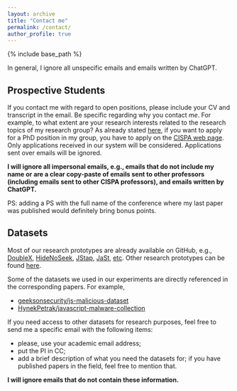 ```yaml
---
layout: archive
title: "Contact me"
permalink: /contact/
author_profile: true
---
```


{% include base_path %}

In general, I ignore all unspecific emails and emails written by ChatGPT.


## Prospective Students

If you contact me with regard to open positions, please include your CV and transcript in the email. Be specific regarding why you contact *me*. For example, to what extent are your research interests related to the research topics of my research group?
As already stated [here](https://aurore54f.github.io/positions/), if you want to apply for a PhD position in my group, you have to apply on the [CISPA web page](https://jobs.cispa.saarland/de_DE/jobs/apply/phd-positions-related-to-web-security-and-privacy-m-f-d-group-fass-242). Only applications received in our system will be considered. Applications sent over emails will be ignored.

**I will ignore all impersonal emails, e.g., emails that do not include my name or are a clear copy-paste of emails sent to other professors (including emails sent to other CISPA professors), and emails written by ChatGPT.**

PS: adding a PS with the full name of the conference where my last paper was published would definitely bring bonus points.


## Datasets

Most of our research prototypes are already available on GitHub, e.g., [DoubleX](https://github.com/Aurore54F/DoubleX), [HideNoSeek](https://github.com/Aurore54F/HideNoSeek), [JStap](https://github.com/Aurore54F/JStap), [JaSt](https://github.com/Aurore54F/JaSt), [etc](https://aurore54f.github.io/publications/). Other research prototypes can be found [here](https://github.com/Aurore54F?tab=repositories).

Some of the datasets we used in our experiments are directly referenced in the corresponding papers.
For example,
- [geeksonsecurity/js-malicious-dataset](https://github.com/geeksonsecurity/js-malicious-dataset)
- [HynekPetrak/javascript-malware-collection](https://github.com/HynekPetrak/javascript-malware-collection)

If you need access to other datasets for research purposes, feel free to send me a specific email with the following items:
- please, use your academic email address;
- put the PI in CC;
- add a brief description of what you need the datasets for; if you have published papers in the field, feel free to mention that.

**I will ignore emails that do not contain these information.**
